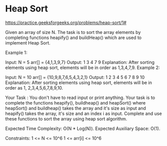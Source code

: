 # Heap Sort

https://practice.geeksforgeeks.org/problems/heap-sort/1#


Given an array of size N. The task is to sort the array elements by completing functions heapify() and buildHeap() which are used to implement Heap Sort.


Example 1:

Input:
N = 5
arr[] = {4,1,3,9,7}
Output:
1 3 4 7 9
Explanation:
After sorting elements
using heap sort, elements will be
in order as 1,3,4,7,9.
Example 2:

Input:
N = 10
arr[] = {10,9,8,7,6,5,4,3,2,1}
Output:
1 2 3 4 5 6 7 8 9 10
Explanation:
After sorting elements
using heap sort, elements will be
in order as 1, 2,3,4,5,6,7,8,9,10.

Your Task :
You don't have to read input or print anything. Your task is to complete the functions heapify(), buildheap() and heapSort() where heapSort() and buildheap() takes the array and it's size as input and heapify() takes the array, it's size and an index i as input. Complete and use these functions to sort the array using heap sort algorithm.


Expected Time Complexity: O(N * Log(N)).
Expected Auxiliary Space: O(1).


Constraints:
1 <= N <= 10^6
1 <= arr[i] <= 10^6

